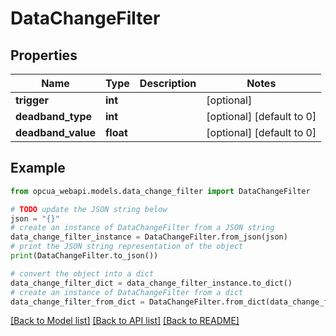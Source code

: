 # DataChangeFilter


## Properties

Name | Type | Description | Notes
------------ | ------------- | ------------- | -------------
**trigger** | **int** |  | [optional] 
**deadband_type** | **int** |  | [optional] [default to 0]
**deadband_value** | **float** |  | [optional] [default to 0]

## Example

```python
from opcua_webapi.models.data_change_filter import DataChangeFilter

# TODO update the JSON string below
json = "{}"
# create an instance of DataChangeFilter from a JSON string
data_change_filter_instance = DataChangeFilter.from_json(json)
# print the JSON string representation of the object
print(DataChangeFilter.to_json())

# convert the object into a dict
data_change_filter_dict = data_change_filter_instance.to_dict()
# create an instance of DataChangeFilter from a dict
data_change_filter_from_dict = DataChangeFilter.from_dict(data_change_filter_dict)
```
[[Back to Model list]](../README.md#documentation-for-models) [[Back to API list]](../README.md#documentation-for-api-endpoints) [[Back to README]](../README.md)


